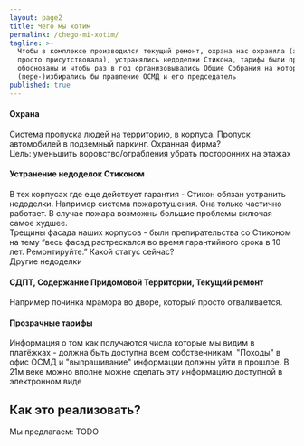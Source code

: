 ```yaml
---
layout: page2
title: Чего мы хотим
permalink: /chego-mi-xotim/
tagline: >-
  Чтобы в комплексе производился текущий ремонт, охрана нас охраняла (а не
  просто присутствовала), устранялись недоделки Стикона, тарифы были прозрачны и
  обоснованы и чтобы раз в год организовывались Общие Собрания на которых
  (пере-)избирались бы правление ОСМД и его председатель
published: true
---
```


#### Охрана
Система пропуска людей на территорию, в корпуса. Пропуск автомобилей в подземный паркинг. Охранная фирма?<br> 
Цель: уменьшить воровство/ограбления убрать посторонних на этажах

#### Устранение недоделок Стиконом 
В тех корпусах где еще действует гарантия - Стикон обязан устранить недоделки.
Например система пожаротушения. Она только частично работает. В случае пожара возможны большие проблемы включая самое худшее. <br>
Трещины фасада наших корпусов - были препирательства со Стиконом на тему “весь фасад растрескался во время гарантийного срока в 10 лет. Ремонтируйте.” Какой статус сейчас?<br>
Другие недоделки

#### СДПТ, Содержание Придомовой Территории, Текущий ремонт
Например починка мрамора во дворе, который просто отваливается.

#### Прозрачные тарифы
Информация о том как получаются числа которые мы видим в платёжках - должна быть доступна всем собственникам. "Походы" в офис ОСМД и "выпрашивание" информации должны уйти в прошлое. В 21м веке можно вполне можне сделать эту информацию доступной в электронном виде

## Как это реализовать?
Мы предлагаем: TODO
